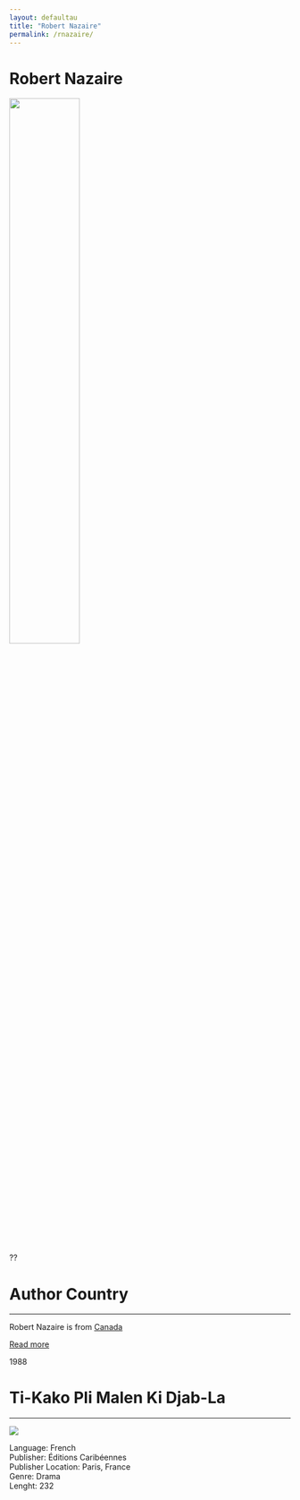 ```yaml
---
layout: defaultau
title: "Robert Nazaire"
permalink: /rnazaire/
---
```

<!-- partial:index.partial.html -->
<div class="content">
    <h1>Robert Nazaire</h1>
    <div class="quote">
        <div><img src="https://medias.franceantilles.fr/api/v1/images/view/62ba152e5e3922649b26ed4e/width_1000/image.jpg" width="50%" height="50%" class="logo"></div>
    </div>
    <div class="timeline">
        <div style="padding-bottom:100px;"></div>
        <div class="block">
            <div class="date right"><p class="right"> ?? </p></div>
            <div class="dot"></div>
            <div class="left first">
            <div class="author_country">
                <h1>Author Country</h1><hr>
          <div class="aclocation">   <p>Robert Nazaire is from <a href="{{ site.baseurl }}/24">Canada</a></p></div>
                <div class="acreadmore"><a href="#" target="_blank">Read more</a></div>
            </div>
            </div>
        </div>
        <div class="block">
            <div class="date left"><p class="left">1988</p></div>
            <div class="dot"></div>
            <div class="right">
                <h1>Ti-Kako Pli Malen Ki Djab-La</h1><hr>
                <p><img src="https://m.media-amazon.com/images/I/31jySHNHwkL._SX321_BO1,204,203,200_.jpg"></p>
                <p>
                Language: French<br>
                Publisher: Éditions Caribéennes<br>
                Publisher Location: Paris, France<br>
                Genre: Drama<br>
                Lenght: 232
                </p>
            </div>
        </div>

</div>
<!-- partial -->
  <script src='https://cdnjs.cloudflare.com/ajax/libs/jquery/3.1.1/jquery.min.js'></script><script  src="assets/js/authorscript.js"></script>
